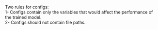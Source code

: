 Two rules for configs:  
1- Configs contain only the variables that would affect the performance of the trained model.  
2- Configs should not contain file paths.
